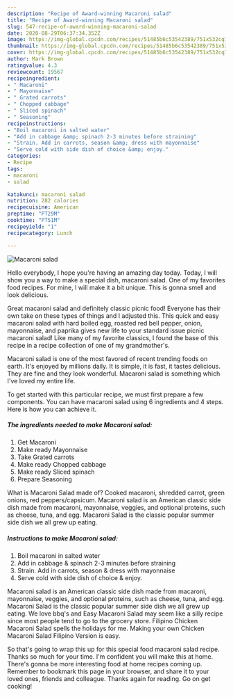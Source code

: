 ```yaml
---
description: "Recipe of Award-winning Macaroni salad"
title: "Recipe of Award-winning Macaroni salad"
slug: 547-recipe-of-award-winning-macaroni-salad
date: 2020-08-29T06:37:34.352Z
image: https://img-global.cpcdn.com/recipes/51485b6c53542389/751x532cq70/macaroni-salad-recipe-main-photo.jpg
thumbnail: https://img-global.cpcdn.com/recipes/51485b6c53542389/751x532cq70/macaroni-salad-recipe-main-photo.jpg
cover: https://img-global.cpcdn.com/recipes/51485b6c53542389/751x532cq70/macaroni-salad-recipe-main-photo.jpg
author: Mark Brown
ratingvalue: 4.3
reviewcount: 19567
recipeingredient:
- " Macaroni"
- " Mayonnaise"
- " Grated carrots"
- " Chopped cabbage"
- " Sliced spinach"
- " Seasoning"
recipeinstructions:
- "Boil macaroni in salted water"
- "Add in cabbage &amp; spinach 2-3 minutes before straining"
- "Strain. Add in carrots, season &amp; dress with mayonnaise"
- "Serve cold with side dish of choice &amp; enjoy."
categories:
- Recipe
tags:
- macaroni
- salad

katakunci: macaroni salad 
nutrition: 282 calories
recipecuisine: American
preptime: "PT29M"
cooktime: "PT51M"
recipeyield: "1"
recipecategory: Lunch

---
```



![Macaroni salad](https://img-global.cpcdn.com/recipes/51485b6c53542389/751x532cq70/macaroni-salad-recipe-main-photo.jpg)

Hello everybody, I hope you're having an amazing day today. Today, I will show you a way to make a special dish, macaroni salad. One of my favorites food recipes. For mine, I will make it a bit unique. This is gonna smell and look delicious.

Great macaroni salad and definitely classic picnic food! Everyone has their own take on these types of things and I adjusted this. This quick and easy macaroni salad with hard boiled egg, roasted red bell pepper, onion, mayonnaise, and paprika gives new life to your standard issue picnic macaroni salad! Like many of my favorite classics, I found the base of this recipe in a recipe collection of one of my grandmother&#39;s.

Macaroni salad is one of the most favored of recent trending foods on earth. It's enjoyed by millions daily. It is simple, it is fast, it tastes delicious. They are fine and they look wonderful. Macaroni salad is something which I've loved my entire life.


To get started with this particular recipe, we must first prepare a few components. You can have macaroni salad using 6 ingredients and 4 steps. Here is how you can achieve it.

<!--inarticleads1-->

##### The ingredients needed to make Macaroni salad:

1. Get  Macaroni
1. Make ready  Mayonnaise
1. Take  Grated carrots
1. Make ready  Chopped cabbage
1. Make ready  Sliced spinach
1. Prepare  Seasoning


What is Macaroni Salad made of? Cooked macaroni, shredded carrot, green onions, red peppers/capsicum. Macaroni salad is an American classic side dish made from macaroni, mayonnaise, veggies, and optional proteins, such as cheese, tuna, and egg. Macaroni Salad is the classic popular summer side dish we all grew up eating. 

<!--inarticleads2-->

##### Instructions to make Macaroni salad:

1. Boil macaroni in salted water
1. Add in cabbage &amp; spinach 2-3 minutes before straining
1. Strain. Add in carrots, season &amp; dress with mayonnaise
1. Serve cold with side dish of choice &amp; enjoy.


Macaroni salad is an American classic side dish made from macaroni, mayonnaise, veggies, and optional proteins, such as cheese, tuna, and egg. Macaroni Salad is the classic popular summer side dish we all grew up eating. We love bbq&#39;s and Easy Macaroni Salad may seem like a silly recipe since most people tend to go to the grocery store. Filipino Chicken Macaroni Salad spells the holidays for me. Making your own Chicken Macaroni Salad Filipino Version is easy. 

So that's going to wrap this up for this special food macaroni salad recipe. Thanks so much for your time. I'm confident you will make this at home. There's gonna be more interesting food at home recipes coming up. Remember to bookmark this page in your browser, and share it to your loved ones, friends and colleague. Thanks again for reading. Go on get cooking!
